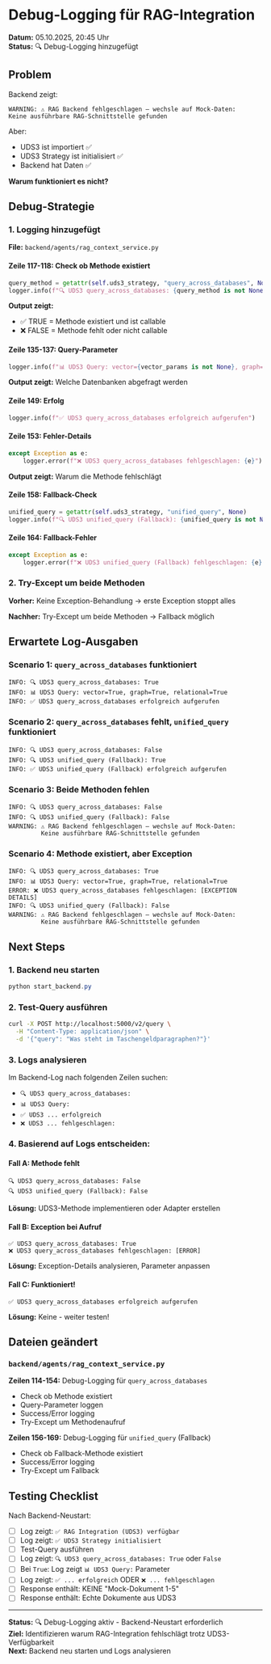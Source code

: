 # Debug-Logging für RAG-Integration

**Datum:** 05.10.2025, 20:45 Uhr  
**Status:** 🔍 Debug-Logging hinzugefügt

## Problem

Backend zeigt:
```
WARNING: ⚠️ RAG Backend fehlgeschlagen – wechsle auf Mock-Daten: 
Keine ausführbare RAG-Schnittstelle gefunden
```

Aber:
- UDS3 ist importiert ✅
- UDS3 Strategy ist initialisiert ✅
- Backend hat Daten ✅

**Warum funktioniert es nicht?**

## Debug-Strategie

### 1. Logging hinzugefügt

**File:** `backend/agents/rag_context_service.py`

#### Zeile 117-118: Check ob Methode existiert
```python
query_method = getattr(self.uds3_strategy, "query_across_databases", None)
logger.info(f"🔍 UDS3 query_across_databases: {query_method is not None and callable(query_method)}")
```

**Output zeigt:**
- ✅ TRUE = Methode existiert und ist callable
- ❌ FALSE = Methode fehlt oder nicht callable

#### Zeile 135-137: Query-Parameter
```python
logger.info(f"📊 UDS3 Query: vector={vector_params is not None}, graph={graph_params is not None}, relational={relational_params is not None}")
```

**Output zeigt:** Welche Datenbanken abgefragt werden

#### Zeile 149: Erfolg
```python
logger.info(f"✅ UDS3 query_across_databases erfolgreich aufgerufen")
```

#### Zeile 153: Fehler-Details
```python
except Exception as e:
    logger.error(f"❌ UDS3 query_across_databases fehlgeschlagen: {e}")
```

**Output zeigt:** Warum die Methode fehlschlägt

#### Zeile 158: Fallback-Check
```python
unified_query = getattr(self.uds3_strategy, "unified_query", None)
logger.info(f"🔍 UDS3 unified_query (Fallback): {unified_query is not None and callable(unified_query)}")
```

#### Zeile 164: Fallback-Fehler
```python
except Exception as e:
    logger.error(f"❌ UDS3 unified_query (Fallback) fehlgeschlagen: {e}")
```

### 2. Try-Except um beide Methoden

**Vorher:** Keine Exception-Behandlung → erste Exception stoppt alles

**Nachher:** Try-Except um beide Methoden → Fallback möglich

## Erwartete Log-Ausgaben

### Scenario 1: `query_across_databases` funktioniert

```
INFO: 🔍 UDS3 query_across_databases: True
INFO: 📊 UDS3 Query: vector=True, graph=True, relational=True
INFO: ✅ UDS3 query_across_databases erfolgreich aufgerufen
```

### Scenario 2: `query_across_databases` fehlt, `unified_query` funktioniert

```
INFO: 🔍 UDS3 query_across_databases: False
INFO: 🔍 UDS3 unified_query (Fallback): True
INFO: ✅ UDS3 unified_query (Fallback) erfolgreich aufgerufen
```

### Scenario 3: Beide Methoden fehlen

```
INFO: 🔍 UDS3 query_across_databases: False
INFO: 🔍 UDS3 unified_query (Fallback): False
WARNING: ⚠️ RAG Backend fehlgeschlagen – wechsle auf Mock-Daten: 
         Keine ausführbare RAG-Schnittstelle gefunden
```

### Scenario 4: Methode existiert, aber Exception

```
INFO: 🔍 UDS3 query_across_databases: True
INFO: 📊 UDS3 Query: vector=True, graph=True, relational=True
ERROR: ❌ UDS3 query_across_databases fehlgeschlagen: [EXCEPTION DETAILS]
INFO: 🔍 UDS3 unified_query (Fallback): False
WARNING: ⚠️ RAG Backend fehlgeschlagen – wechsle auf Mock-Daten: 
         Keine ausführbare RAG-Schnittstelle gefunden
```

## Next Steps

### 1. Backend neu starten

```powershell
python start_backend.py
```

### 2. Test-Query ausführen

```bash
curl -X POST http://localhost:5000/v2/query \
  -H "Content-Type: application/json" \
  -d '{"query": "Was steht im Taschengeldparagraphen?"}'
```

### 3. Logs analysieren

Im Backend-Log nach folgenden Zeilen suchen:
- `🔍 UDS3 query_across_databases:`
- `📊 UDS3 Query:`
- `✅ UDS3 ... erfolgreich`
- `❌ UDS3 ... fehlgeschlagen:`

### 4. Basierend auf Logs entscheiden:

#### Fall A: Methode fehlt
```
🔍 UDS3 query_across_databases: False
🔍 UDS3 unified_query (Fallback): False
```
**Lösung:** UDS3-Methode implementieren oder Adapter erstellen

#### Fall B: Exception bei Aufruf
```
✅ UDS3 query_across_databases: True
❌ UDS3 query_across_databases fehlgeschlagen: [ERROR]
```
**Lösung:** Exception-Details analysieren, Parameter anpassen

#### Fall C: Funktioniert!
```
✅ UDS3 query_across_databases erfolgreich aufgerufen
```
**Lösung:** Keine - weiter testen!

## Dateien geändert

### `backend/agents/rag_context_service.py`

**Zeilen 114-154:** Debug-Logging für `query_across_databases`
- Check ob Methode existiert
- Query-Parameter loggen
- Success/Error logging
- Try-Except um Methodenaufruf

**Zeilen 156-169:** Debug-Logging für `unified_query` (Fallback)
- Check ob Fallback-Methode existiert
- Success/Error logging
- Try-Except um Fallback

## Testing Checklist

Nach Backend-Neustart:

- [ ] Log zeigt: `✅ RAG Integration (UDS3) verfügbar`
- [ ] Log zeigt: `✅ UDS3 Strategy initialisiert`
- [ ] Test-Query ausführen
- [ ] Log zeigt: `🔍 UDS3 query_across_databases: True` oder `False`
- [ ] Bei `True`: Log zeigt `📊 UDS3 Query:` Parameter
- [ ] Log zeigt: `✅ ... erfolgreich` ODER `❌ ... fehlgeschlagen`
- [ ] Response enthält: KEINE "Mock-Dokument 1-5"
- [ ] Response enthält: Echte Dokumente aus UDS3

---

**Status:** 🔍 Debug-Logging aktiv - Backend-Neustart erforderlich  
**Ziel:** Identifizieren warum RAG-Integration fehlschlägt trotz UDS3-Verfügbarkeit  
**Next:** Backend neu starten und Logs analysieren
